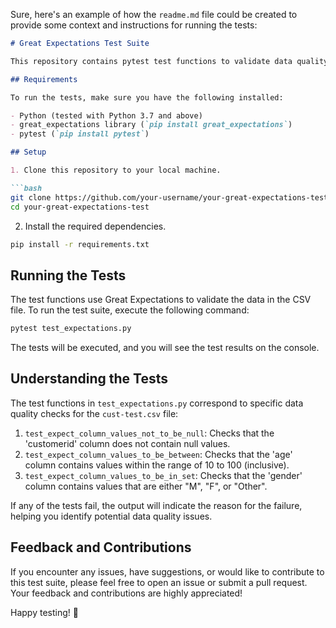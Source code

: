 Sure, here's an example of how the `readme.md` file could be created to provide some context and instructions for running the tests:

```markdown
# Great Expectations Test Suite

This repository contains pytest test functions to validate data quality using Great Expectations for the CSV file `cust-test.csv`.

## Requirements

To run the tests, make sure you have the following installed:

- Python (tested with Python 3.7 and above)
- great_expectations library (`pip install great_expectations`)
- pytest (`pip install pytest`)

## Setup

1. Clone this repository to your local machine.

```bash
git clone https://github.com/your-username/your-great-expectations-test.git
cd your-great-expectations-test
```

2. Install the required dependencies.

```bash
pip install -r requirements.txt
```

## Running the Tests

The test functions use Great Expectations to validate the data in the CSV file. To run the test suite, execute the following command:

```bash
pytest test_expectations.py
```

The tests will be executed, and you will see the test results on the console.

## Understanding the Tests

The test functions in `test_expectations.py` correspond to specific data quality checks for the `cust-test.csv` file:

1. `test_expect_column_values_not_to_be_null`: Checks that the 'customerid' column does not contain null values.
2. `test_expect_column_values_to_be_between`: Checks that the 'age' column contains values within the range of 10 to 100 (inclusive).
3. `test_expect_column_values_to_be_in_set`: Checks that the 'gender' column contains values that are either "M", "F", or "Other".

If any of the tests fail, the output will indicate the reason for the failure, helping you identify potential data quality issues.

## Feedback and Contributions

If you encounter any issues, have suggestions, or would like to contribute to this test suite, please feel free to open an issue or submit a pull request. Your feedback and contributions are highly appreciated!

Happy testing! 🚀
